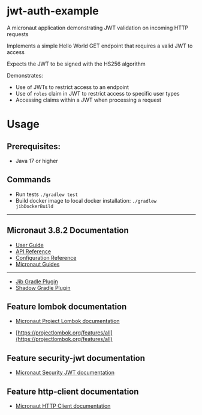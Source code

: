 # jwt-auth-example

A micronaut application demonstrating JWT validation on incoming HTTP requests

Implements a simple Hello World GET endpoint that requires a valid JWT to access

Expects the JWT to be signed with the HS256 algorithm 

Demonstrates:
* Use of JWTs to restrict access to an endpoint
* Use of `roles` claim in JWT to restrict access to specific user types
* Accessing claims within a JWT when processing a request

# Usage
## Prerequisites:
 * Java 17 or higher

## Commands
 * Run tests `./gradlew test`
 * Build docker image to local docker installation: `./gradlew jibDockerBuild`

---

## Micronaut 3.8.2 Documentation

- [User Guide](https://docs.micronaut.io/3.8.2/guide/index.html)
- [API Reference](https://docs.micronaut.io/3.8.2/api/index.html)
- [Configuration Reference](https://docs.micronaut.io/3.8.2/guide/configurationreference.html)
- [Micronaut Guides](https://guides.micronaut.io/index.html)
---

- [Jib Gradle Plugin](https://plugins.gradle.org/plugin/com.google.cloud.tools.jib)
- [Shadow Gradle Plugin](https://plugins.gradle.org/plugin/com.github.johnrengelman.shadow)
## Feature lombok documentation

- [Micronaut Project Lombok documentation](https://docs.micronaut.io/latest/guide/index.html#lombok)

- [https://projectlombok.org/features/all](https://projectlombok.org/features/all)


## Feature security-jwt documentation

- [Micronaut Security JWT documentation](https://micronaut-projects.github.io/micronaut-security/latest/guide/index.html)


## Feature http-client documentation

- [Micronaut HTTP Client documentation](https://docs.micronaut.io/latest/guide/index.html#httpClient)


